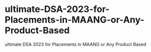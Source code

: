 # ultimate-DSA-2023-for-Placements-in-MAANG-or-Any-Product-Based
ultimate DSA 2023 for Placements in MAANG or Any Product Based
